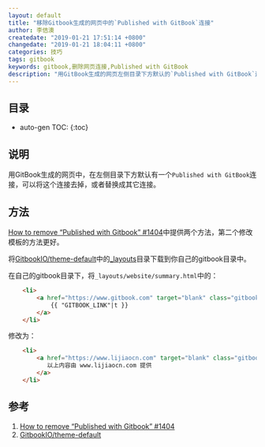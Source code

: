 ```yaml
---
layout: default
title: "移除Gitbook生成的网页中的`Published with GitBook`连接"
author: 李佶澳
createdate: "2019-01-21 17:51:14 +0800"
changedate: "2019-01-21 18:04:11 +0800"
categories: 技巧
tags: gitbook 
keywords: gitbook,删除网页连接,Published with GitBook
description: "用GitBook生成的网页左侧目录下方默认的`Published with GitBook`连接可以去掉或者替换成其它连接"
---
```


## 目录
* auto-gen TOC:
{:toc}

## 说明

用GitBook生成的网页中，在左侧目录下方默认有一个`Published with GitBook`连接，可以将这个连接去掉，或者替换成其它连接。

## 方法

[How to remove “Published with Gitbook” #1404][1]中提供两个方法，第二个修改模板的方法更好。

将[GitbookIO/theme-default][2]中的[_layouts](https://github.com/GitbookIO/theme-default/tree/master/_layouts)目录下载到你自己的gitbook目录中。

在自己的gitbook目录下，将`_layouts/website/summary.html`中的：

```html
    <li>
        <a href="https://www.gitbook.com" target="blank" class="gitbook-link">
            {{ "GITBOOK_LINK"|t }}
        </a>
    </li>
```

修改为：

```html
    <li>
        <a href="https://www.lijiaocn.com" target="blank" class="gitbook-link">
           以上内容由 www.lijiaocn.com 提供
        </a>
    </li>
```

## 参考

1. [How to remove “Published with Gitbook” #1404][1]
2. [GitbookIO/theme-default][2]

[1]: https://github.com/GitbookIO/gitbook/issues/1404 "How to remove “Published with Gitbook” #1404"
[2]: https://github.com/lijiaocn/theme-default "GitbookIO/theme-default"

